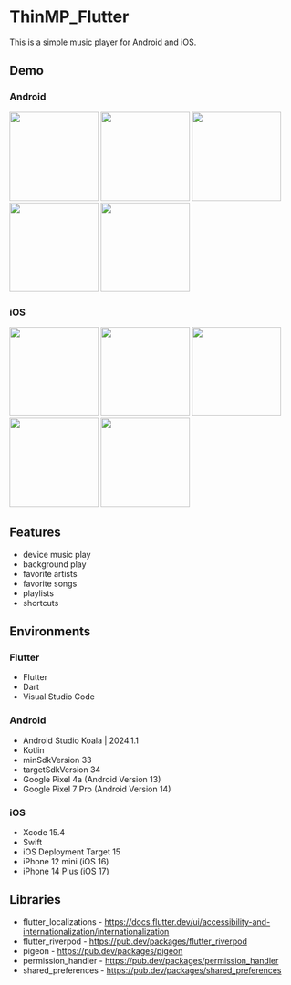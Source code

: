 # ThinMP_Flutter

This is a simple music player for Android and iOS.

## Demo

### Android

<img src="https://github.com/user-attachments/assets/6f449ede-d6fd-483e-957f-f9cc7556db70" width="156"> <img src="https://github.com/user-attachments/assets/77ab61ec-7508-45d3-818a-22568ee0fad8" width="156"> <img src="https://github.com/user-attachments/assets/21ffa98d-dd17-41fd-95c1-ef9904efd928" width="156"> <img src="https://github.com/user-attachments/assets/8b20922c-b690-4d72-bf92-698b4af0b13c" width="156"> <img src="https://github.com/user-attachments/assets/feca49bc-5b6d-4400-89e8-5f02dab4367f" width="156">

### iOS

<img src="https://github.com/user-attachments/assets/10d6215b-995c-41a6-b052-d90dd7da3c24" width="156"> <img src="https://github.com/user-attachments/assets/e49f468c-21fc-4910-bd05-632482ab9aff" width="156"> <img src="https://github.com/user-attachments/assets/917b5f8c-b4d5-4d15-8385-c64deafdc830" width="156"> <img src="https://github.com/user-attachments/assets/ce7beb33-00a7-4bd7-a679-2bcb1429e777" width="156"> <img src="https://github.com/user-attachments/assets/f40e8108-b300-44eb-9b58-53cf5f81d37f" width="156">

## Features

* device music play
* background play
* favorite artists
* favorite songs
* playlists
* shortcuts


## Environments

### Flutter

* Flutter
* Dart
* Visual Studio Code

### Android

* Android Studio Koala | 2024.1.1
* Kotlin
* minSdkVersion 33
* targetSdkVersion 34
* Google Pixel 4a (Android Version 13)
* Google Pixel 7 Pro (Android Version 14)

### iOS

* Xcode 15.4
* Swift
* iOS Deployment Target 15
* iPhone 12 mini (iOS 16)
* iPhone 14 Plus (iOS 17)

## Libraries

* flutter_localizations - https://docs.flutter.dev/ui/accessibility-and-internationalization/internationalization
* flutter_riverpod - https://pub.dev/packages/flutter_riverpod
* pigeon - https://pub.dev/packages/pigeon
* permission_handler - https://pub.dev/packages/permission_handler
* shared_preferences - https://pub.dev/packages/shared_preferences
